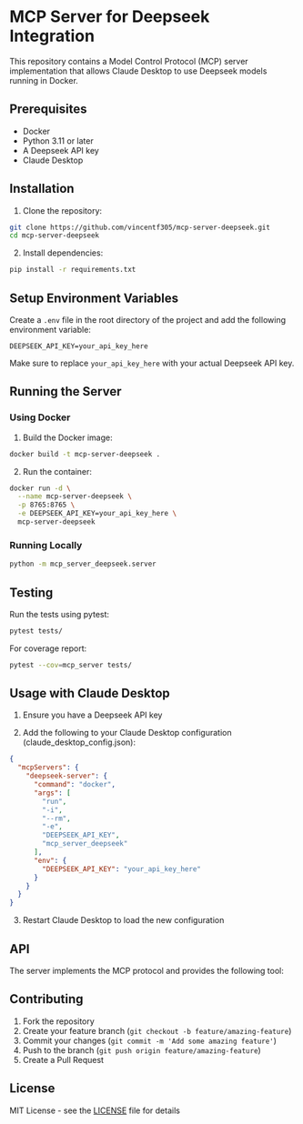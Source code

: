 # MCP Server for Deepseek Integration

This repository contains a Model Control Protocol (MCP) server implementation that allows Claude Desktop to use Deepseek models running in Docker.

## Prerequisites

- Docker
- Python 3.11 or later
- A Deepseek API key
- Claude Desktop

## Installation

1. Clone the repository:

```bash
git clone https://github.com/vincentf305/mcp-server-deepseek.git
cd mcp-server-deepseek
```

2. Install dependencies:

```bash
pip install -r requirements.txt
```

## Setup Environment Variables

Create a `.env` file in the root directory of the project and add the following environment variable:

```
DEEPSEEK_API_KEY=your_api_key_here
```

Make sure to replace `your_api_key_here` with your actual Deepseek API key.

## Running the Server

### Using Docker

1. Build the Docker image:

```bash
docker build -t mcp-server-deepseek .
```

2. Run the container:

```bash
docker run -d \
  --name mcp-server-deepseek \
  -p 8765:8765 \
  -e DEEPSEEK_API_KEY=your_api_key_here \
  mcp-server-deepseek
```

### Running Locally

```bash
python -m mcp_server_deepseek.server
```

## Testing

Run the tests using pytest:

```bash
pytest tests/
```

For coverage report:

```bash
pytest --cov=mcp_server tests/
```

## Usage with Claude Desktop

1. Ensure you have a Deepseek API key

2. Add the following to your Claude Desktop configuration (claude_desktop_config.json):

```json
{
  "mcpServers": {
    "deepseek-server": {
      "command": "docker",
      "args": [
        "run",
        "-i",
        "--rm",
        "-e",
        "DEEPSEEK_API_KEY",
        "mcp_server_deepseek"
      ],
      "env": {
        "DEEPSEEK_API_KEY": "your_api_key_here"
      }
    }
  }
}
```

3. Restart Claude Desktop to load the new configuration

## API

The server implements the MCP protocol and provides the following tool:

## Contributing

1. Fork the repository
2. Create your feature branch (`git checkout -b feature/amazing-feature`)
3. Commit your changes (`git commit -m 'Add some amazing feature'`)
4. Push to the branch (`git push origin feature/amazing-feature`)
5. Create a Pull Request

## License

MIT License - see the [LICENSE](LICENSE) file for details

